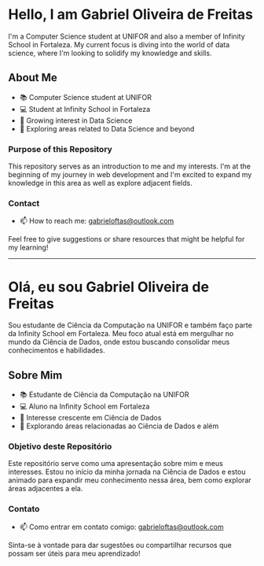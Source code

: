 # Hello, I am Gabriel Oliveira de Freitas

I'm a Computer Science student at UNIFOR and also a member of Infinity School in Fortaleza. My current focus is diving into the world of data science, where I'm looking to solidify my knowledge and skills.

## About Me

- 📚 Computer Science student at UNIFOR
- 💻 Student at Infinity School in Fortaleza
- 🌱 Growing interest in Data Science
- 👀 Exploring areas related to Data Science and beyond

### Purpose of this Repository

This repository serves as an introduction to me and my interests. I'm at the beginning of my journey in web development and I'm excited to expand my knowledge in this area as well as explore adjacent fields.

### Contact

- 📫 How to reach me: [gabrieloftas@outlook.com](mailto:gabrieloftas@outlook.com)

Feel free to give suggestions or share resources that might be helpful for my learning!

---

# Olá, eu sou Gabriel Oliveira de Freitas

Sou estudante de Ciência da Computação na UNIFOR e também faço parte da Infinity School em Fortaleza. Meu foco atual está em mergulhar no mundo da Ciência de Dados, onde estou buscando consolidar meus conhecimentos e habilidades.

## Sobre Mim

- 📚 Estudante de Ciência da Computação na UNIFOR
- 💻 Aluno na Infinity School em Fortaleza
- 🌱 Interesse crescente em Ciência de Dados
- 👀 Explorando áreas relacionadas ao Ciência de Dados e além

### Objetivo deste Repositório

Este repositório serve como uma apresentação sobre mim e meus interesses. Estou no início da minha jornada na Ciência de Dados e estou animado para expandir meu conhecimento nessa área, bem como explorar áreas adjacentes a ela.

### Contato

- 📫 Como entrar em contato comigo: [gabrieloftas@outlook.com](mailto:gabrieloftas@outlook.com)

Sinta-se à vontade para dar sugestões ou compartilhar recursos que possam ser úteis para meu aprendizado!
